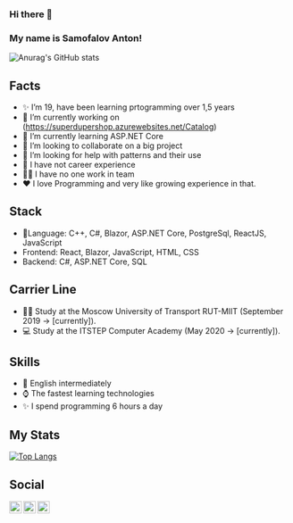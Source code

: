 ### Hi there 👋 
### My name is Samofalov Anton!

![Anurag's GitHub stats](https://github-readme-stats.vercel.app/api?username=SamofAnt&show_icons=true&theme=aura)

## Facts
- ✨ I’m 19, have been learning prtogramming over 1,5 years
- 🔭 I’m currently working on (https://superdupershop.azurewebsites.net/Catalog)
- 🌱 I’m currently learning ASP.NET Core
- 👯 I’m looking to collaborate on a big project
- 🤔 I’m looking for help with patterns and their use
- 💼 I have not career experience
- 👯‍♂️ I have no one work in team
- ❤️ I love Programming and very like growing experience in that.

## Stack
- 🤟Language: C++, C#, Blazor, ASP.NET Core, PostgreSql, ReactJS, JavaScript
- Frontend: React, Blazor, JavaScript, HTML, CSS
- Backend: C#, ASP.NET Core, SQL

## Carrier Line
- 👨‍🎓 Study at the Moscow University of Transport RUT-MIIT (September 2019 -> [currently]).
- 💻 Study at the ITSTEP Computer Academy (May 2020 -> [currently]).

## Skills
- 💬 English intermediately
- ⌚️ The fastest learning technologies
- ✨ I spend programming 6 hours a day


## My Stats
[![Top Langs](https://github-readme-stats.vercel.app/api/top-langs/?username=SamofAnt&layout=compact)](https://github.com/anuraghazra/github-readme-stats&theme=aura)

## Social
[<img align="left" width="22px" alt="TheEviLShot | Telegram" src= "https://simpleicons.org/icons/telegram.svg"/>](https://t.me/samof_ant)
[<img align="left" width="22px" alt="TheEviLShot | Telegram" src= "https://simpleicons.org/icons/vk.svg"/>](https://vk.com/smfant)
[<img align="left" width="22px" alt="TheEviLShot | Telegram" src= "https://simpleicons.org/icons/instagram.svg"/>](https://www.instagram.com/samof_ant/?r=nametag)
